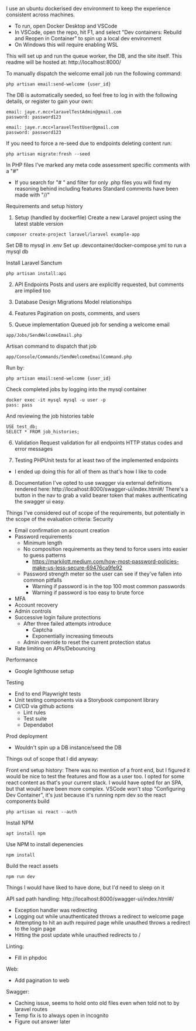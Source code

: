 I use an ubuntu dockerised dev environment to keep the experience consistent across machines.

-   To run, open Docker Desktop and VSCode
-   In VSCode, open the repo, hit F1, and select "Dev containers: Rebuild and Reopen in Container" to spin up a local dev environment
-   On Windows this will require enabling WSL

This will set up and run the queue worker, the DB, and the site itself.
This readme will be hosted at: http://localhost:8000/

To manually dispatch the welcome email job run the following command:

```
php artisan email:send-welcome {user_id}
```

The DB is automatically seeded, so feel free to log in with the following details, or register to gain your own:

```
email: jaye.r.mcc+laravelTestAdmin@gmail.com
password: password123

email: jaye.r.mcc+laravelTestUser@gmail.com
password: password123
```

If you need to force a re-seed due to endpoints deleting content run:

```
php artisan migrate:fresh --seed
```

In PHP files I've marked any meta code assessment specific comments with a "#"

-   If you search for "# " and filter for only .php files you will find my reasoning behind including features
    Standard comments have been made with "//"

Requirements and setup history

1. Setup (handled by dockerfile)
   Create a new Laravel project using the latest stable version

```
composer create-project laravel/laravel example-app
```

Set DB to mysql in .env
Set up .devcontainer/docker-compose.yml to run a mysql db

Install Laravel Sanctum

```
php artisan install:api
```

2. API Endpoints
   Posts and users are explicitly requested, but comments are implied too

3. Database Design
   Migrations
   Model relationships

4. Features
   Pagination on posts, comments, and users

5. Queue implementation
   Queued job for sending a welcome email

```
app/Jobs/SendWelcomeEmail.php
```

Artisan command to dispatch that job

```
app/Console/Commands/SendWelcomeEmailCommand.php
```

Run by:

```
php artisan email:send-welcome {user_id}
```

Check completed jobs by logging into the mysql container

```
docker exec -it mysql mysql -u user -p
pass: pass
```

And reviewing the job histories table

```
USE test_db;
SELECT * FROM job_histories;
```

6. Validation
   Request validation for all endpoints
   HTTP status codes and error messages

7. Testing
   PHPUnit tests for at least two of the implemented endpoints

-   I ended up doing this for all of them as that's how I like to code

8. Documentation
   I've opted to use swagger via external definitions rendered here: http://localhost:8000/swagger-ui/index.html#/
   There's a button in the nav to grab a valid bearer token that makes authenticating the swagger ui easy.

Things I've considered out of scope of the requirements, but potentially in the scope of the evaluation criteria:
Security

-   Email confirmation on account creation
-   Password requirements
    -   Minimum length
    -   No composition requirements as they tend to force users into easier to guess patterns
        -   https://markilott.medium.com/how-most-password-policies-make-us-less-secure-69476ca9fe92
    -   Password strength meter so the user can see if they've fallen into common pitfalls
        -   Warning if password is in the top 100 most common passwords
        -   Warning if password is too easy to brute force
-   MFA
-   Account recovery
-   Admin controls
-   Successive login failure protections
    -   After three failed attempts introduce
        -   Captcha
        -   Exponentially increasing timeouts
    -   Admin override to reset the current protection status
-   Rate limiting on APIs/Debouncing

Performance

-   Google lighthouse setup

Testing

-   End to end Playwright tests
-   Unit testing components via a Storybook component library
-   CI/CD via github actions
    -   Lint rules
    -   Test suite
    -   Dependabot

Prod deployment

-   Wouldn't spin up a DB instance/seed the DB

Things out of scope that I did anyway:

Front end setup history:
There was no mention of a front end, but I figured it would be nice to test the features and flow as a user too.
I opted for some react content as that's your current stack.
I would have opted for an SPA, but that would have been more complex.
VSCode won't stop "Configuring Dev Container", it's just because it's running npm dev so the react components build

```
php artisan ui react --auth
```

Install NPM

```
apt install npm
```

Use NPM to install depenencies

```
npm install
```

Build the react assets

```
npm run dev
```

Things I would have liked to have done, but I'd need to sleep on it

API sad path handling: http://localhost:8000/swagger-ui/index.html#/

-   Exception handler was redirecting
-   Logging out while unauthenticated throws a redirect to welcome page
-   Attempting to hit an auth required page while unauthed throws a redirect to the login page
-   Hitting the post update while unauthed redirects to /

Linting:

-   Fill in phpdoc

Web:

-   Add pagination to web

Swagger:

-   Caching issue, seems to hold onto old files even when told not to by laravel routes
-   Temp fix is to always open in incognito
-   Figure out answer later

